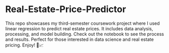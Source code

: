 # Real-Estate-Price-Predictor
This repo showcases my third-semester coursework project where I used linear regression to predict real estate prices. It includes data analysis, processing, and model building. Check out the notebook to see the process and results. Perfect for those interested in data science and real estate pricing. Enjoy! 🏡📈
